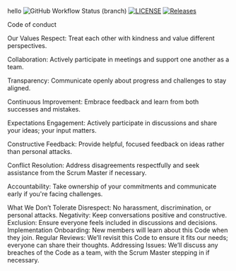 hello
![GitHub Workflow Status (branch)](https://img.shields.io/github/actions/workflow/status/AlenSabu123/Coursework/main.yml?branch=master)
[![LICENSE](https://img.shields.io/github/license/AlenSabu123/sem.svg?style=flat-square)](https://github.com/AlenSabu123/sem/blob/master/LICENSE)
[![Releases](https://img.shields.io/github/release/AlenSabu123/sem/all.svg?style=flat-square)](https://github.com/AlenSabu123sem/releases)

Code of conduct

Our Values
Respect: Treat each other with kindness and value different perspectives.

Collaboration: Actively participate in meetings and support one another as a team.

Transparency: Communicate openly about progress and challenges to stay aligned.

Continuous Improvement: Embrace feedback and learn from both successes and mistakes.

Expectations
Engagement: Actively participate in discussions and share your ideas; your input matters.

Constructive Feedback: Provide helpful, focused feedback on ideas rather than personal attacks.

Conflict Resolution: Address disagreements respectfully and seek assistance from the Scrum Master if necessary.

Accountability: Take ownership of your commitments and communicate early if you're facing challenges.

What We Don’t Tolerate
Disrespect: No harassment, discrimination, or personal attacks.
Negativity: Keep conversations positive and constructive.
Exclusion: Ensure everyone feels included in discussions and decisions.
Implementation
Onboarding: New members will learn about this Code when they join.
Regular Reviews: We’ll revisit this Code to ensure it fits our needs; everyone can share their thoughts.
Addressing Issues: We’ll discuss any breaches of the Code as a team, with the Scrum Master stepping in if necessary.
